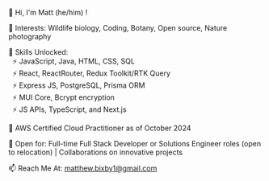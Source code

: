 👋 Hi, I'm Matt (he/him) !

👀 Interests: Wildlife biology, Coding, Botany, Open source, Nature photography

🔧 Skills Unlocked:
<br>
&nbsp; ⚡ JavaScript, Java, HTML, CSS, SQL
<br>
&nbsp; ⚡ React, ReactRouter, Redux Toolkit/RTK Query
<br>
&nbsp; ⚡ Express JS, PostgreSQL, Prisma ORM
<br>
&nbsp; ⚡ MUI Core, Bcrypt encryption
<br>
&nbsp; ⚡ JS APIs, TypeScript, and Next.js

🌱 AWS Certified Cloud Practitioner as of October 2024

💼 Open for: Full-time Full Stack Developer or Solutions Engineer roles (open to relocation) | Collaborations on innovative projects

📫 Reach Me At: matthew.bixby1@gmail.com

<!---
mattbixby123/mattbixby123 is a ✨ special ✨ repository because its `README.md` (this file) appears on your GitHub profile.
You can click the Preview link to take a look at your changes.
--->
